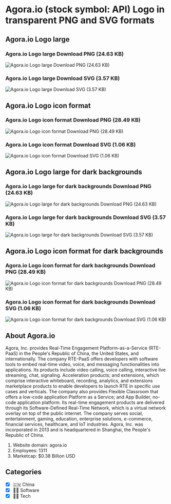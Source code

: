 # Agora.io (stock symbol: API) Logo in transparent PNG and SVG formats

## Agora.io Logo large

### Agora.io Logo large Download PNG (24.63 KB)

![Agora.io Logo large Download PNG (24.63 KB)](/img/orig/API_BIG-9507bb04.png)

### Agora.io Logo large Download SVG (3.57 KB)

![Agora.io Logo large Download SVG (3.57 KB)](/img/orig/API_BIG-9d2251e8.svg)

## Agora.io Logo icon format

### Agora.io Logo icon format Download PNG (28.49 KB)

![Agora.io Logo icon format Download PNG (28.49 KB)](/img/orig/API-196c7b3d.png)

### Agora.io Logo icon format Download SVG (1.06 KB)

![Agora.io Logo icon format Download SVG (1.06 KB)](/img/orig/API-4007e43d.svg)

## Agora.io Logo large for dark backgrounds

### Agora.io Logo large for dark backgrounds Download PNG (24.63 KB)

![Agora.io Logo large for dark backgrounds Download PNG (24.63 KB)](/img/orig/API_BIG.D-fe29e37d.png)

### Agora.io Logo large for dark backgrounds Download SVG (3.57 KB)

![Agora.io Logo large for dark backgrounds Download SVG (3.57 KB)](/img/orig/API_BIG.D-3a7a49a9.svg)

## Agora.io Logo icon format for dark backgrounds

### Agora.io Logo icon format for dark backgrounds Download PNG (28.49 KB)

![Agora.io Logo icon format for dark backgrounds Download PNG (28.49 KB)](/img/orig/API.D-e5901105.png)

### Agora.io Logo icon format for dark backgrounds Download SVG (1.06 KB)

![Agora.io Logo icon format for dark backgrounds Download SVG (1.06 KB)](/img/orig/API.D-b857b600.svg)

## About Agora.io

Agora, Inc. provides Real-Time Engagement Platform-as-a-Service (RTE-PaaS) in the People's Republic of China, the United States, and internationally. The company RTE-PaaS offers developers with software tools to embed real-time video, voice, and messaging functionalities into applications. Its products include video calling, voice calling, interactive live streaming, chat, signaling. Acceleration products; and extensions, which comprise interactive whiteboard, recording, analytics, and extensions marketplace products to enable developers to launch RTE in specific use cases and verticals. The company also provides Flexible Classroom that offers a low-code application Platform as a Service; and App Builder, no-code application platform. Its real-time engagement products are delivered through its Software-Defined Real-Time Network, which is a virtual network overlay on top of the public internet. The company serves social, entertainment, gaming, education, enterprise solutions, e-commerce, financial services, healthcare, and IoT industries. Agora, Inc. was incorporated in 2013 and is headquartered in Shanghai, the People's Republic of China.

1. Website domain: agora.io
2. Employees: 1311
3. Marketcap: $0.38 Billion USD


## Categories
- [x] 🇨🇳 China
- [x] 👨‍💻 Software
- [x] 👩‍💻 Tech

